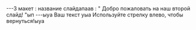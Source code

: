 ---3
 макет : название слайдапаав
 : " Добро пожаловать на наш второй слайд! "ып
---ыуа
Ваш текст уыа
Используйте стрелку влево, чтобы вернуться!ыуа
